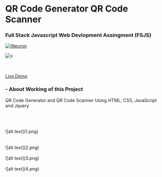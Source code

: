 # QR Code Generator QR Code Scanner

### Full Stack Javascript Web Devlopment Assingment (FSJS) 

[![iNeuron](https://img.shields.io/badge/iNeuron-FSJS_Course-blue.svg)](https://ineuron.ai/)

![x](https://img.shields.io/badge/Hitesh-Choudhary-brightgreen.svg)
<br>
<br>
<br>

[Live Demo](https://name-conversionbyzee.netlify.app)


### - About Working of this Project

QR Code Generator and QR Code Scanner Using HTML, CSS, JavaScript and Jquery  <br> 


<br>
<br>
<br>
![alt text](1.png)
<br>
<br>
<br>
![alt text](2.png)
<br>
<br>
![alt text](3.png)
<br>
<br>
![alt text](4.png)
